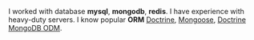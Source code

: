 I worked with database **mysql**, **mongodb**, **redis**. I have experience with heavy-duty servers.
I know popular **ORM** [Doctrine][doctrine], [Mongoose][mongoose], [Doctrine MongoDB ODM][dmdbodm].


[doctrine]: <http://www.doctrine-project.org/> "Doctrine-ORM"
[dmdbodm]: <http://docs.doctrine-project.org/projects/doctrine-mongodb-odm/en/latest/> "Doctrine MongoDB ODM"
[mongoose]: <http://mongoosejs.com/> "Mongoose JS"